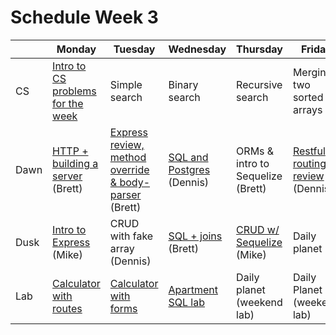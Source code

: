 # Schedule Week 3

|      | Monday | Tuesday | Wednesday | Thursday | Friday |
|------|------|-------|--------|---------|-------|
| CS   | [Intro to CS problems for the week](../warmups/week-03.md) | Simple search | Binary search | Recursive search | Merging two sorted arrays |
| Dawn | [HTTP + building a server](../lectures/week-03/_1_monday/dawn/README.md) (Brett) | [Express review, method override & body-parser](../lectures/week-03/_2_tuesday/dawn/README.md) (Brett) | [SQL and Postgres](../lectures/week-03/_3_wednesday/dawn/README.md) (Dennis) | ORMs & intro to Sequelize (Brett) | [Restful routing + review](../lectures/week-03/_5_friday/dawn/README.md) (Dennis) |
| Dusk | [Intro to Express](../lectures/week-03/_1_monday/dusk/README.md) (Mike) | CRUD with fake array (Dennis) | [SQL + joins](../lectures/week-03/_3_wednesday/dusk/sql_joins.md) (Brett) | [CRUD w/ Sequelize](https://github.com/sf-wdi-17/notes/tree/master/lectures/week-03/_4_thursday/dusk) (Mike) | Daily planet |
| Lab  | [Calculator with routes](https://github.com/sf-wdi-17/notes/tree/master/assignments/week-03/_1_monday) | [Calculator with forms](https://github.com/sf-wdi-17/notes/tree/master/assignments/week-03/_2_tuesday) | [Apartment SQL lab](https://github.com/sf-wdi-17/apartment_lab_sql) | Daily planet (weekend lab) | Daily Planet (weekend lab) |
